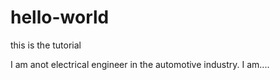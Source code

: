 # hello-world
this is the tutorial 

I am anot electrical engineer in the automotive industry.  I am....
